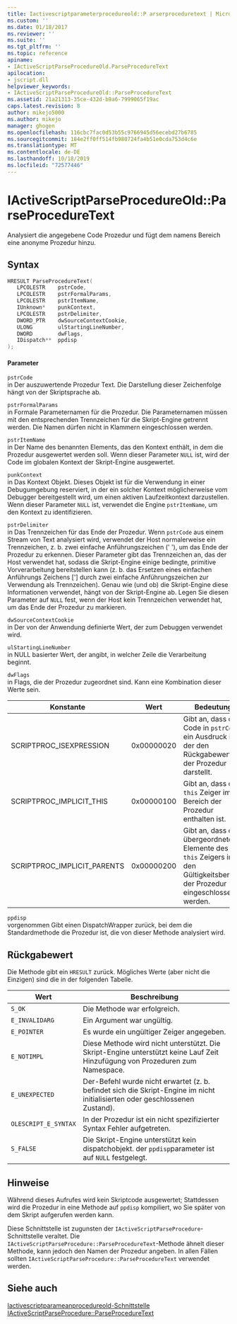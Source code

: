 ```yaml
---
title: Iactivescriptparameterprocedureold::P arserproceduretext | Microsoft-Dokumentation
ms.custom: ''
ms.date: 01/18/2017
ms.reviewer: ''
ms.suite: ''
ms.tgt_pltfrm: ''
ms.topic: reference
apiname:
- IActiveScriptParseProcedureOld.ParseProcedureText
apilocation:
- jscript.dll
helpviewer_keywords:
- IActiveScriptParseProcedureOld::ParseProcedureText
ms.assetid: 21a21313-35ce-432d-b9a6-7999065f19ac
caps.latest.revision: 8
author: mikejo5000
ms.author: mikejo
manager: ghogen
ms.openlocfilehash: 116cbc7fac0d53b55c9766945d56ecebd27b6785
ms.sourcegitcommit: 184e2ff0ff514fb980724fa4b51e0cda753d4c6e
ms.translationtype: MT
ms.contentlocale: de-DE
ms.lasthandoff: 10/18/2019
ms.locfileid: "72577446"
---
```

# <a name="iactivescriptparseprocedureoldparseproceduretext"></a>IActiveScriptParseProcedureOld::ParseProcedureText
Analysiert die angegebene Code Prozedur und fügt dem namens Bereich eine anonyme Prozedur hinzu.  
  
## <a name="syntax"></a>Syntax  
  
```cpp
HRESULT ParseProcedureText(  
   LPCOLESTR    pstrCode,  
   LPCOLESTR    pstrFormalParams,  
   LPCOLESTR    pstrItemName,  
   IUnknown*    punkContext,  
   LPCOLESTR    pstrDelimiter,  
   DWORD_PTR    dwSourceContextCookie,  
   ULONG        ulStartingLineNumber,  
   DWORD        dwFlags,  
   IDispatch**  ppdisp  
);  
```  
  
#### <a name="parameters"></a>Parameter  
 `pstrCode`  
 in Der auszuwertende Prozedur Text. Die Darstellung dieser Zeichenfolge hängt von der Skriptsprache ab.  
  
 `pstrFormalParams`  
 in Formale Parameternamen für die Prozedur. Die Parameternamen müssen mit den entsprechenden Trennzeichen für die Skript-Engine getrennt werden. Die Namen dürfen nicht in Klammern eingeschlossen werden.  
  
 `pstrItemName`  
 in Der Name des benannten Elements, das den Kontext enthält, in dem die Prozedur ausgewertet werden soll. Wenn dieser Parameter `NULL` ist, wird der Code im globalen Kontext der Skript-Engine ausgewertet.  
  
 `punkContext`  
 in Das Kontext Objekt. Dieses Objekt ist für die Verwendung in einer Debugumgebung reserviert, in der ein solcher Kontext möglicherweise vom Debugger bereitgestellt wird, um einen aktiven Laufzeitkontext darzustellen. Wenn dieser Parameter `NULL` ist, verwendet die Engine `pstrItemName`, um den Kontext zu identifizieren.  
  
 `pstrDelimiter`  
 in Das Trennzeichen für das Ende der Prozedur. Wenn `pstrCode` aus einem Stream von Text analysiert wird, verwendet der Host normalerweise ein Trennzeichen, z. b. zwei einfache Anführungszeichen (' '), um das Ende der Prozedur zu erkennen. Dieser Parameter gibt das Trennzeichen an, das der Host verwendet hat, sodass die Skript-Engine einige bedingte, primitive Vorverarbeitung bereitstellen kann (z. b. das Ersetzen eines einfachen Anführungs Zeichens ['] durch zwei einfache Anführungszeichen zur Verwendung als Trennzeichen). Genau wie (und ob) die Skript-Engine diese Informationen verwendet, hängt von der Skript-Engine ab. Legen Sie diesen Parameter auf `NULL` fest, wenn der Host kein Trennzeichen verwendet hat, um das Ende der Prozedur zu markieren.  
  
 `dwSourceContextCookie`  
 in Der von der Anwendung definierte Wert, der zum Debuggen verwendet wird.  
  
 `ulStartingLineNumber`  
 in NULL basierter Wert, der angibt, in welcher Zeile die Verarbeitung beginnt.  
  
 `dwFlags`  
 in Flags, die der Prozedur zugeordnet sind. Kann eine Kombination dieser Werte sein.  
  
|Konstante|Wert|Bedeutung|  
|--------------|-----------|-------------|  
|SCRIPTPROC_ISEXPRESSION|0x00000020|Gibt an, dass der Code in `pstrCode` ein Ausdruck ist, der den Rückgabewert der Prozedur darstellt.|  
|SCRIPTPROC_IMPLICIT_THIS|0x00000100|Gibt an, dass der `this` Zeiger im Bereich der Prozedur enthalten ist.|  
|SCRIPTPROC_IMPLICIT_PARENTS|0x00000200|Gibt an, dass die übergeordneten Elemente des `this` Zeigers in den Gültigkeitsbereich der Prozedur eingeschlossen werden.|  
  
 `ppdisp`  
 vorgenommen Gibt einen DispatchWrapper zurück, bei dem die Standardmethode die Prozedur ist, die von dieser Methode analysiert wird.  
  
## <a name="return-value"></a>Rückgabewert  
 Die Methode gibt ein `HRESULT` zurück. Mögliches Werte (aber nicht die Einzigen) sind die in der folgenden Tabelle.  
  
|Wert|Beschreibung|  
|-----------|-----------------|  
|`S_OK`|Die Methode war erfolgreich.|  
|`E_INVALIDARG`|Ein Argument war ungültig.|  
|`E_POINTER`|Es wurde ein ungültiger Zeiger angegeben.|  
|`E_NOTIMPL`|Diese Methode wird nicht unterstützt. Die Skript-Engine unterstützt keine Lauf Zeit Hinzufügung von Prozeduren zum Namespace.|  
|`E_UNEXPECTED`|Der-Befehl wurde nicht erwartet (z. b. befindet sich die Skript-Engine im nicht initialisierten oder geschlossenen Zustand).|  
|`OLESCRIPT_E_SYNTAX`|In der Prozedur ist ein nicht spezifizierter Syntax Fehler aufgetreten.|  
|`S_FALSE`|Die Skript-Engine unterstützt kein dispatchobjekt. der `ppdisp`parameter ist auf `NULL` festgelegt.|  
  
## <a name="remarks"></a>Hinweise  
 Während dieses Aufrufes wird kein Skriptcode ausgewertet; Stattdessen wird die Prozedur in eine Methode auf `ppdisp` kompiliert, wo Sie später von dem Skript aufgerufen werden kann.  
  
 Diese Schnittstelle ist zugunsten der `IActiveScriptParseProcedure`-Schnittstelle veraltet. Die `IActiveScriptParseProcedure::ParseProcedureText`-Methode ähnelt dieser Methode, kann jedoch den Namen der Prozedur angeben. In allen Fällen sollten `IActiveScriptParseProcedure::ParseProcedureText` verwendet werden.  
  
## <a name="see-also"></a>Siehe auch  
 [Iactivescriptparameanprocedureold-Schnittstelle](../../winscript/reference/iactivescriptparseprocedureold-interface.md)    
 [IActiveScriptParseProcedure::ParseProcedureText](../../winscript/reference/iactivescriptparseprocedure-parseproceduretext.md)